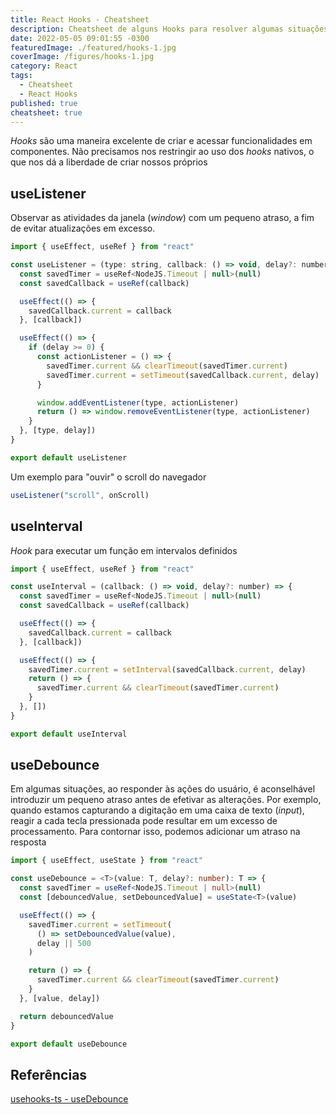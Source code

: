 ```yaml
---
title: React Hooks - Cheatsheet
description: Cheatsheet de alguns Hooks para resolver algumas situações
date: 2022-05-05 09:01:55 -0300
featuredImage: ./featured/hooks-1.jpg
coverImage: /figures/hooks-1.jpg
category: React
tags:
  - Cheatsheet
  - React Hooks
published: true
cheatsheet: true
---
```


_Hooks_ são uma maneira excelente de criar e acessar funcionalidades em componentes. Não precisamos nos restringir ao uso dos _hooks_ nativos, o que nos dá a liberdade de criar nossos próprios

## useListener

Observar as atividades da janela (_window_) com um pequeno atraso, a fim de evitar atualizações em excesso.

```javascript
import { useEffect, useRef } from "react"

const useListener = (type: string, callback: () => void, delay?: number) => {
  const savedTimer = useRef<NodeJS.Timeout | null>(null)
  const savedCallback = useRef(callback)

  useEffect(() => {
    savedCallback.current = callback
  }, [callback])

  useEffect(() => {
    if (delay >= 0) {
      const actionListener = () => {
        savedTimer.current && clearTimeout(savedTimer.current)
        savedTimer.current = setTimeout(savedCallback.current, delay)
      }

      window.addEventListener(type, actionListener)
      return () => window.removeEventListener(type, actionListener)
    }
  }, [type, delay])
}

export default useListener
```

Um exemplo para "ouvir" o scroll do navegador

```javascript
useListener("scroll", onScroll)
```

## useInterval

_Hook_ para executar um função em intervalos definidos

```javascript
import { useEffect, useRef } from "react"

const useInterval = (callback: () => void, delay?: number) => {
  const savedTimer = useRef<NodeJS.Timeout | null>(null)
  const savedCallback = useRef(callback)

  useEffect(() => {
    savedCallback.current = callback
  }, [callback])

  useEffect(() => {
    savedTimer.current = setInterval(savedCallback.current, delay)
    return () => {
      savedTimer.current && clearTimeout(savedTimer.current)
    }
  }, [])
}

export default useInterval
```

## useDebounce

Em algumas situações, ao responder às ações do usuário, é aconselhável introduzir um pequeno atraso antes de efetivar as alterações. Por exemplo, quando estamos capturando a digitação em uma caixa de texto (_input_), reagir a cada tecla pressionada pode resultar em um excesso de processamento. Para contornar isso, podemos adicionar um atraso na resposta

```typescript
import { useEffect, useState } from "react"

const useDebounce = <T>(value: T, delay?: number): T => {
  const savedTimer = useRef<NodeJS.Timeout | null>(null)
  const [debouncedValue, setDebouncedValue] = useState<T>(value)

  useEffect(() => {
    savedTimer.current = setTimeout(
      () => setDebouncedValue(value),
      delay || 500
    )

    return () => {
      savedTimer.current && clearTimeout(savedTimer.current)
    }
  }, [value, delay])

  return debouncedValue
}

export default useDebounce
```

## Referências

[usehooks-ts - useDebounce](https://usehooks-ts.com/react-hook/use-debounce)
